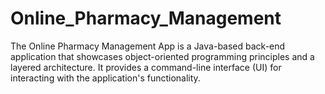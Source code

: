 # Online_Pharmacy_Management
The Online Pharmacy Management App is a Java-based back-end application that showcases object-oriented programming principles and a layered architecture. It provides a command-line interface (UI) for interacting with the application's functionality.

